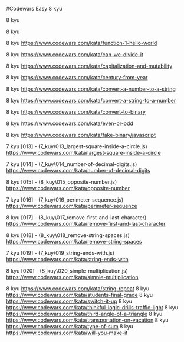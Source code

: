 #Codewars Easy
8 kyu

8 kyu

8 kyu

8 kyu https://www.codewars.com/kata/function-1-hello-world

8 kyu https://www.codewars.com/kata/can-we-divide-it

8 kyu https://www.codewars.com/kata/capitalization-and-mutability

8 kyu https://www.codewars.com/kata/century-from-year

8 kyu https://www.codewars.com/kata/convert-a-number-to-a-string

8 kyu https://www.codewars.com/kata/convert-a-string-to-a-number

8 kyu https://www.codewars.com/kata/convert-to-binary

8 kyu https://www.codewars.com/kata/even-or-odd

8 kyu https://www.codewars.com/kata/fake-binary/javascript

7 kyu [013] - (7_kuy\013_largest-square-inside-a-circle.js) https://www.codewars.com/kata/largest-square-inside-a-circle

7 kyu [014] - (7_kuy\014_number-of-decimal-digits.js) https://www.codewars.com/kata/number-of-decimal-digits

8 kyu [015] - (8_kuy\015_opposite-number.js) https://www.codewars.com/kata/opposite-number

7 kyu [016] - (7_kuy\016_perimeter-sequence.js) https://www.codewars.com/kata/perimeter-sequence

8 kyu [017] - (8_kuy\017_remove-first-and-last-character) https://www.codewars.com/kata/remove-first-and-last-character

8 kyu [018] - (8_kuy\018_remove-string-spaces.js) https://www.codewars.com/kata/remove-string-spaces

7 kyu [019] - (7_kuy\019_string-ends-with.js) https://www.codewars.com/kata/string-ends-with

8 kyu [020] - (8_kuy\020_simple-multiplication.js) https://www.codewars.com/kata/simple-multiplication

8 kyu https://www.codewars.com/kata/string-repeat
8 kyu https://www.codewars.com/kata/students-final-grade
8 kyu https://www.codewars.com/kata/switch-it-up
8 kyu https://www.codewars.com/kata/thinkful-logic-drills-traffic-light
8 kyu https://www.codewars.com/kata/third-angle-of-a-triangle
8 kyu https://www.codewars.com/kata/transportation-on-vacation
8 kyu https://www.codewars.com/kata/type-of-sum
8 kyu https://www.codewars.com/kata/will-you-make-it
